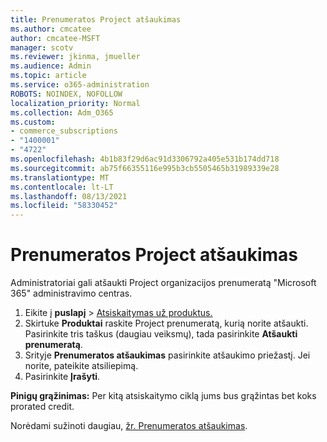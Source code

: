 ```yaml
---
title: Prenumeratos Project atšaukimas
ms.author: cmcatee
author: cmcatee-MSFT
manager: scotv
ms.reviewer: jkinma, jmueller
ms.audience: Admin
ms.topic: article
ms.service: o365-administration
ROBOTS: NOINDEX, NOFOLLOW
localization_priority: Normal
ms.collection: Adm_O365
ms.custom:
- commerce_subscriptions
- "1400001"
- "4722"
ms.openlocfilehash: 4b1b83f29d6ac91d3306792a405e531b174dd718
ms.sourcegitcommit: ab75f66355116e995b3cb5505465b31989339e28
ms.translationtype: MT
ms.contentlocale: lt-LT
ms.lasthandoff: 08/13/2021
ms.locfileid: "58330452"
---
```

# <a name="cancel-project-subscription"></a>Prenumeratos Project atšaukimas

Administratoriai gali atšaukti Project organizacijos prenumeratą "Microsoft 365" administravimo centras.

1. Eikite į **puslapį** \> [Atsiskaitymas už produktus.](https://go.microsoft.com/fwlink/p/?linkid=842054)
2. Skirtuke **Produktai** raskite Project prenumeratą, kurią norite atšaukti. Pasirinkite tris taškus (daugiau veiksmų), tada pasirinkite **Atšaukti prenumeratą**.
3. Srityje **Prenumeratos atšaukimas** pasirinkite atšaukimo priežastį. Jei norite, pateikite atsiliepimą.
4. Pasirinkite **Įrašyti**.

**Pinigų grąžinimas:** Per kitą atsiskaitymo ciklą jums bus grąžintas bet koks prorated credit.

Norėdami sužinoti daugiau, [žr. Prenumeratos atšaukimas](https://docs.microsoft.com/microsoft-365/commerce/subscriptions/cancel-your-subscription).